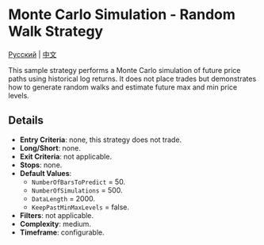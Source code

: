 # Monte Carlo Simulation - Random Walk Strategy
[Русский](README_ru.md) | [中文](README_cn.md)

This sample strategy performs a Monte Carlo simulation of future price paths using historical log returns. It does not place trades but demonstrates how to generate random walks and estimate future max and min price levels.

## Details

- **Entry Criteria**: none, this strategy does not trade.
- **Long/Short**: none.
- **Exit Criteria**: not applicable.
- **Stops**: none.
- **Default Values**:
  - `NumberOfBarsToPredict` = 50.
  - `NumberOfSimulations` = 500.
  - `DataLength` = 2000.
  - `KeepPastMinMaxLevels` = false.
- **Filters**: not applicable.
- **Complexity**: medium.
- **Timeframe**: configurable.

